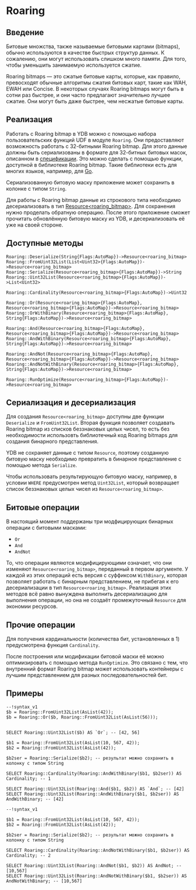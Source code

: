 # Roaring

## Введение

Битовые множства, также называемые битовыми картами (bitmaps), обычно используются в качестве быстрых структур данных. К сожалению, они могут использовать слишком много памяти. Для того, чтобы уменьшить занимаемую используется сжатие.

Roaring bitmaps — это сжатые битовые карты, которые, как правило, превосходят обычные алгоритмы сжатия битовых карт, такие как WAH, EWAH или Concise. В некоторых случаях Roaring bitmaps могут быть в сотни раз быстрее, и они часто предлагают значительно лучшее сжатие. Они могут быть даже быстрее, чем несжатые битовые карты.

## Реализация

Работать с Roaring bitmap в YDB можно с помощью набора пользовательских функций UDF в модуле `Roaring`. Они предоставляют возможность работать с 32-битными Roaring bitmap. Для этого данные должны быть сериализованы в формате для 32-битных битовых масок, описанном в [спецификации](https://github.com/RoaringBitmap/RoaringFormatSpec?tab=readme-ov-file#standard-32-bit-roaring-bitmap). Это можно сделать с помощью функции, доступной в библиотеке Roaring bitmap. Такие библиотеки есть для многих языков, например, для [Go](https://github.com/RoaringBitmap/roaring).

Сериализованную битовую маску приложение может сохранить в колонке с типом `String`.

Для работы с Roaring bitmap данные из строкового типа необходимо десериализовать в тип [Resource<roaring_bitmap>](../../types/special.md). Для сохранения нужно проделать обратную операцию. После этого приложение сможет прочитать обновлённую битовую маску из YDB, и десериализовать её уже на своей стороне.

## Доступные методы

```yql
Roaring::Deserialize(String{Flags:AutoMap})->Resource<roaring_bitmap>
Roaring::FromUint32List(List<Uint32>{Flags:AutoMap})->Resource<roaring_bitmap>
Roaring::Serialize(Resource<roaring_bitmap>{Flags:AutoMap})->String
Roaring::Uint32List(Resource<roaring_bitmap>{Flags:AutoMap})->List<Uint32>

Roaring::Cardinality(Resource<roaring_bitmap>{Flags:AutoMap})->Uint32

Roaring::Or(Resource<roaring_bitmap>{Flags:AutoMap}, Resource<roaring_bitmap>{Flags:AutoMap})->Resource<roaring_bitmap>
Roaring::OrWithBinary(Resource<roaring_bitmap>{Flags:AutoMap}, String{Flags:AutoMap})->Resource<roaring_bitmap>

Roaring::And(Resource<roaring_bitmap>{Flags:AutoMap}, Resource<roaring_bitmap>{Flags:AutoMap})->Resource<roaring_bitmap>
Roaring::AndWithBinary(Resource<roaring_bitmap>{Flags:AutoMap}, String{Flags:AutoMap})->Resource<roaring_bitmap>

Roaring::AndNot(Resource<roaring_bitmap>{Flags:AutoMap}, Resource<roaring_bitmap>{Flags:AutoMap})->Resource<roaring_bitmap>
Roaring::AndNotWithBinary(Resource<roaring_bitmap>{Flags:AutoMap}, String{Flags:AutoMap})->Resource<roaring_bitmap>

Roaring::RunOptimize(Resource<roaring_bitmap>{Flags:AutoMap})->Resource<roaring_bitmap>
```

## Сериализация и десериализация

Для создания `Resource<roaring_bitmap>` доступны две функции `Deserialize` и `FromUint32List`. Вторая функция позволяет создавать Roaring bitmap из списков беззнаковых целых чисел, то есть без необходимости использовть библиотечный код Roaring bitmaps для создания бинарного представления.

YDB не сохраняет данные с типом `Resource`, поэтому созданную битовую маску необходимо превратить в бинарное представление с помощью метода `Serialize`.

Чтобы использовать результирующую битовую маску, например, в условии `WHERE` предусмотрен метод `Uint32List`, который возвращает список беззнаковых целых чисел из `Resource<roaring_bitmap>`.


## Битовые операции

В настоящий момент поддержаны три модфицирующих бинарных операции с битовыми масками:
- `Or`
- `And`
- `AndNot`

То, что операции являются модифицирующими означает, что они изменяют `Resource<roaring_bitmap>`, переданный в первом аргументе. У каждой из этих операций есть версия с суффиксом `WithBinary`, которая позволяет работать с бинарным представлением, не прибегая к его десериализации в тип `Resource<roaring_bitmap>`. Реализация этих методов всё равно вынуждена выполнить десериализацию для выполнения операции, но она не создаёт промежуточный `Resource` для экономии ресурсов.

## Прочие операции

Для получения кардинальности (количества бит, установленных в 1) предусмотрена функция `Cardinality`.

После построения или модификации битовой маски её можно оптимизировать с помощью метода `RunOptimize`. Это связано с тем, что внутренний формат Roaring bitmap может использовать контейнеры с лучшим представлением для разных последовательностей бит.

## Примеры

```yql
--!syntax_v1
$b = Roaring::FromUint32List(AsList(42));
$b = Roaring::Or($b, Roaring::FromUint32List(AsList(56)));


SELECT Roaring::Uint32List($b) AS `Or`; -- [42, 56]
```


```yql
$b1 = Roaring::FromUint32List(AsList(10, 567, 42));
$b2 = Roaring::FromUint32List(AsList(42));

$b2ser = Roaring::Serialize($b2); -- результат можно сохранить в колонку с типом String

SELECT Roaring::Cardinality(Roaring::AndWithBinary($b1, $b2ser)) AS Cardinality; -- 1

SELECT Roaring::Uint32List(Roaring::And($b1, $b2)) AS `And`; -- [42]
SELECT Roaring::Uint32List(Roaring::AndWithBinary($b1, $b2ser)) AS AndWithBinary; -- [42]
```

```yql
--!syntax_v1

$b1 = Roaring::FromUint32List(AsList(10, 567, 42));
$b2 = Roaring::FromUint32List(AsList(42));

$b2ser = Roaring::Serialize($b2); -- результат можно сохранить в колонку с типом String

SELECT Roaring::Cardinality(Roaring::AndNotWithBinary($b1, $b2ser)) AS Cardinality; -- 2

SELECT Roaring::Uint32List(Roaring::AndNot($b1, $b2)) AS AndNot; -- [10,567]
SELECT Roaring::Uint32List(Roaring::AndNotWithBinary($b1, $b2ser)) AS AndNotWithBinary; -- [10,567]
```

